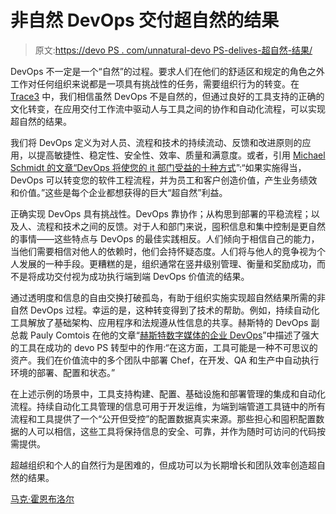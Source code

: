 # 非自然 DevOps 交付超自然的结果

> 原文:[https://devo PS . com/unnatural-devo PS-delives-超自然-结果/](https://devops.com/unnatural-devops-delivers-supernatural-results/)

DevOps 不一定是一个“自然”的过程。要求人们在他们的舒适区和规定的角色之外工作对任何组织来说都是一项具有挑战性的任务，需要组织行为的转变。在 [Trace3](http://www.trace3.com/devops/) 中，我们相信虽然 DevOps 不是自然的，但通过良好的工具支持的正确的文化转变，在应用交付工作流中驱动人与工具之间的协作和自动化流程，可以实现超自然的结果。

我们将 DevOps 定义为对人员、流程和技术的持续流动、反馈和改进原则的应用，以提高敏捷性、稳定性、安全性、效率、质量和满意度。或者，引用 [Michael Schmidt 的文章“DevOps 将使您的 it 部门受益的十种方式](https://devops.com/ten-ways-devops-will-benefit-department/)”:“如果实施得当，DevOps 可以转变您的软件工程流程，并为员工和客户创造价值，产生业务绩效和价值。”这些是每个企业都想获得的巨大“超自然”利益。

正确实现 DevOps 具有挑战性。DevOps 靠协作；从构思到部署的平稳流程；以及人、流程和技术之间的反馈。对于人和部门来说，囤积信息和集中控制是更自然的事情——这些特点与 DevOps 的最佳实践相反。人们倾向于相信自己的能力，当他们需要相信对他人的依赖时，他们会持怀疑态度。人们将与他人的竞争视为个人发展的一种手段。更糟糕的是，组织通常在竖井级别管理、衡量和奖励成功，而不是将成功交付视为成功执行端到端 DevOps 价值流的结果。

通过透明度和信息的自由交换打破孤岛，有助于组织实施实现超自然结果所需的非自然 DevOps 过程。幸运的是，这种转变得到了技术的帮助。例如，持续自动化工具解放了基础架构、应用程序和法规遵从性信息的共享。赫斯特的 DevOps 副总裁 Pauly Comtois 在他的文章“[赫斯特数字媒体的企业 DevOps](https://www.chef.io/customers/hearst-business-media/)”中描述了强大的工具在成功的 devo PS 转型中的作用:“在这方面，工具可能是一种不可思议的资产。我们在价值流中的多个团队中部署 Chef，在开发、QA 和生产中自动执行环境的部署、配置和状态。”

在上述示例的场景中，工具支持构建、配置、基础设施和部署管理的集成和自动化流程。持续自动化工具管理的信息可用于开发运维，为端到端管道工具链中的所有流程和工具提供了一个“公开但受控”的配置数据真实来源。那些担心和囤积配置数据的人可以相信，这些工具将保持信息的安全、可靠，并作为随时可访问的代码按需提供。

超越组织和个人的自然行为是困难的，但成功可以为长期增长和团队效率创造超自然的结果。

[马克·霍恩布洛尔](https://devops.com/author/marc-hornbeek/)